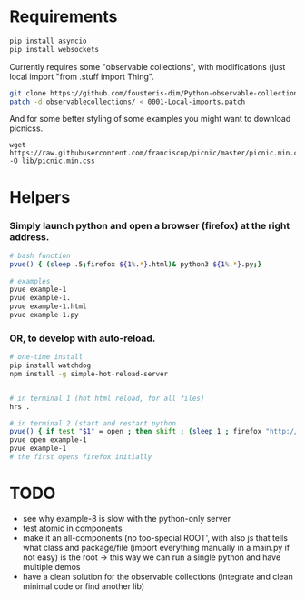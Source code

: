 
# Requirements

~~~ bash
pip install asyncio
pip install websockets
~~~

Currently requires some "observable collections", with modifications (just local import "from .stuff import Thing".

~~~ bash
git clone https://github.com/fousteris-dim/Python-observable-collections.git observablecollections
patch -d observablecollections/ < 0001-Local-imports.patch
~~~

And for some better styling of some examples you might want to download picnicss.

~~~
wget https://raw.githubusercontent.com/franciscop/picnic/master/picnic.min.css -O lib/picnic.min.css
~~~

# Helpers

### Simply launch python and open a browser (firefox) at the right address.

~~~ bash
# bash function
pvue() { (sleep .5;firefox ${1%.*}.html)& python3 ${1%.*}.py;}
 
# examples
pvue example-1
pvue example-1.
pvue example-1.html
pvue example-1.py
~~~


### OR, to develop with auto-reload.

~~~ bash
# one-time install
pip install watchdog
npm install -g simple-hot-reload-server


# in terminal 1 (hot html reload, for all files)
hrs .

# in terminal 2 (start and restart python
pvue() { if test "$1" = open ; then shift ; (sleep 1 ; firefox "http://localhost:8082/${1%.*}.html") & fi; watchmedo auto-restart --patterns="*.py" --ignore-patterns="*/.#*.py" bash -- -c '(sleep .250 ; touch '"${1%.*}"'.html) & python3 '"${1%.*}"'.py' ; }
pvue open example-1
pvue example-1
# the first opens firefox initially
~~~


# TODO

- see why example-8 is slow with the python-only server
- test atomic in components
- make it an all-components (no too-special ROOT', with also js that tells what class and  package/file (import everything manually in a main.py if not easy)  is the root -> this way we can run a single python and have multiple demos
- have a clean solution for the observable collections (integrate and clean minimal code or find another lib)
